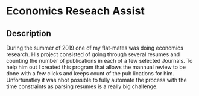 # Economics Reseach Assist

## Description

During the summer of 2019 one of my flat-mates was doing economics research. His project
consisted of going through several resumes and counting the number of publications in each
of a few selected Journals. To help him out I created this program that allows the mannual
review to be done with a few clicks and keeps count of the pub lications for him. Unfortunatley
it was nbot possible to fully automate the process with the time constraints as parsing resumes
is a really big challenge.
